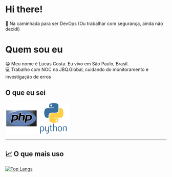 # Hi there!
:notebook: Na caminhada para ser DevOps (Ou trabalhar com segurança, ainda não decidi)

# Quem sou eu
:grin: Meu nome é Lucas Costa. Eu vivo em São Paulo, Brasil. </br>
:computer: Trabalho com NOC na JBQ.Global, cuidando do monitoramento e investigação de erros

O que eu sei
---
<img src="https://raw.githubusercontent.com/devicons/devicon/c7d326b6009e60442abc35fa45706d6f30ee4c8e/icons/php/php-original.svg" alt="PHP Logo" width="100" height="100"/><img src="https://raw.githubusercontent.com/devicons/devicon/c7d326b6009e60442abc35fa45706d6f30ee4c8e/icons/python/python-original-wordmark.svg" alt="Python Logo" width="100" height="100"/>

---

## &#x1f4c8; O que mais uso

[![Top Langs](https://github-readme-stats.vercel.app/api/top-langs/?username=griothe4rt&layout=compact&theme=dracula)](https://github.com/griothe4rt/github-readme-stats)

